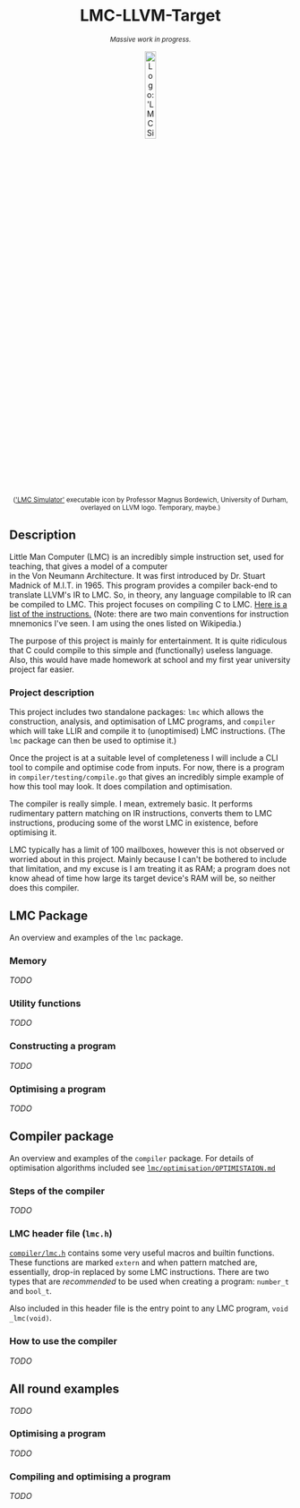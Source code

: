 <div align="center"><h1 >LMC-LLVM-Target</h1>
<p><small><i>Massive work in progress.</i></small></p>
<img alt="Logo: 'LMC Simulator' executable icon, by Prof Magnus Bordewich, Uni of Durham, overlayed on LLVM logo" width="20%" src="https://i.clr.is/5HHGpYVds.png" />
<p><small>(<a href="https://mjrbordewich.webspace.durham.ac.uk/lmc/">'LMC Simulator'</a> executable icon by Professor Magnus Bordewich, University of Durham, overlayed on LLVM logo. Temporary, maybe.)</small></p>
</div>

## Description

Little Man Computer (LMC) is an incredibly simple instruction set, used for teaching, that gives a model of a computer  
in the Von Neumann Architecture. It was first introduced by Dr. Stuart Madnick of M.I.T. in 1965. This program provides
a compiler back-end to translate LLVM's IR to LMC. So, in theory, any language compilable to IR can be compiled to LMC.
This project focuses on compiling C to
LMC. [Here is a list of the instructions.](https://en.wikipedia.org/wiki/Little_man_computer#Instructions) (Note: there
are two main conventions for instruction mnemonics I've seen. I am using the ones listed on Wikipedia.)

The purpose of this project is mainly for entertainment. It is quite ridiculous that C could compile to this simple
and (functionally) useless language. Also, this would have made homework at school and my first year university project
far easier.

### Project description

This project includes two standalone packages: `lmc` which allows the construction, analysis, and optimisation of LMC
programs, and `compiler` which will take LLIR and compile it to (unoptimised) LMC instructions. (The `lmc` package can
then be used to optimise it.)

Once the project is at a suitable level of completeness I will include a CLI tool to compile and optimise code from
inputs. For now, there is a program in `compiler/testing/compile.go` that gives an incredibly simple example of how
this tool may look. It does compilation and optimisation.

The compiler is really simple. I mean, extremely basic. It performs rudimentary pattern matching on IR instructions,
converts them to LMC instructions, producing some of the worst LMC in existence, before optimising it.

LMC typically has a limit of 100 mailboxes, however this is not observed or worried about in this project. Mainly
because I can't be bothered to include that limitation, and my excuse is I am treating it as RAM; a program does not
know ahead of time how large its target device's RAM will be, so neither does this compiler.

## LMC Package

An overview and examples of the `lmc` package.

### Memory

*TODO*

### Utility functions

*TODO*

### Constructing a program

*TODO*

### Optimising a program

*TODO*

## Compiler package

An overview and examples of the `compiler` package. For details of optimisation algorithms included
see [`lmc/optimisation/OPTIMISTAION.md`](lmc/optimisation/OPTIMISATION.md)

### Steps of the compiler

*TODO*

### LMC header file (`lmc.h`)

[`compiler/lmc.h`](compiler/lmc.h) contains some very useful macros and builtin functions. These functions are
marked `extern` and when pattern matched are, essentially, drop-in replaced by some LMC instructions. There are two
types that are _recommended_ to be used when creating a program: `number_t` and `bool_t`.

Also included in this header file is the entry point to any LMC program, `void _lmc(void)`.

### How to use the compiler

*TODO*

## All round examples

*TODO*

### Optimising a program

*TODO*

### Compiling and optimising a program

*TODO*
  

